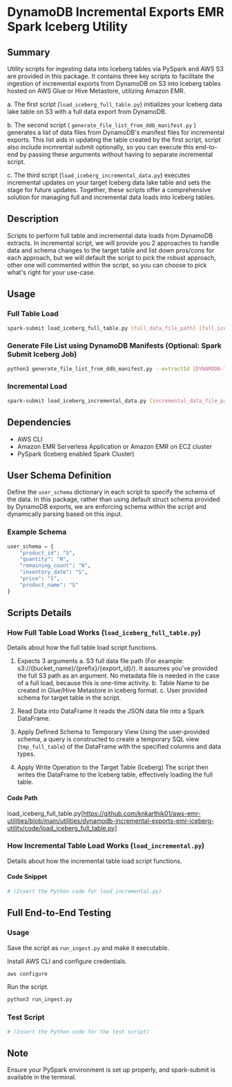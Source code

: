 
# DynamoDB Incremental Exports EMR Spark Iceberg Utility

## Summary

Utility scripts for ingesting data into Iceberg tables via PySpark and AWS S3 are provided in this package. It contains three key scripts to facilitate the ingestion of incremental exports from DynamoDB on S3 into Iceberg tables hosted on AWS Glue or Hive Metastore, utilizing Amazon EMR.

a. The first script (`load_iceberg_full_table.py`) initializes your Iceberg data lake table on S3 with a full data export from DynamoDB.

b. The second script ( `generate_file_list_from_ddb_manifest.py` ) generates a list of data files from DynamoDB's manifest files for incremental exports. This list aids in updating the table created by the first script, script also include incmrental submit optionally, so you can execute this end-to-end by passing these arguments without having to separate incremental script.

c. The third script (`load_iceberg_incremental_data.py`) executes incremental updates on your target Iceberg data lake table and sets the stage for future updates.
Together, these scripts offer a comprehensive solution for managing full and incremental data loads into Iceberg tables.

## Description
Scripts to perform full table and incremental data loads from DynamoDB extracts. In incremental script, we will provide you 2 approaches to handle data and schema changes to the target table and list down pros/cons for each approach, but we will default the script to pick the robust approach, other one will commented within the script, so you can choose to pick what's right for your use-case.

## Usage
### Full Table Load
```bash
spark-submit load_iceberg_full_table.py [full_data_file_path] [full_iceberg_table_name]
```

### Generate File List using DynamoDB Manifests (Optional: Spark Submit Iceberg Job)
```bash
python3 generate_file_list_from_ddb_manifest.py --extractId [DYNAMODB-INCREMENTAL-EXTRACT-ID] --delta_table_name [delta_iceberg_table_name] --full_table_name [full_iceberg_table_name]
```

### Incremental Load
```bash
spark-submit load_iceberg_incremental_data.py [incremental_data_file_path] [delta_iceberg_table_name] [full_iceberg_table_name]
```

## Dependencies
* AWS CLI
* Amazon EMR Serverless Application or Amazon EMR on EC2 cluster
* PySpark (Iceberg enabled Spark Cluster)

## User Schema Definition
Define the `user_schema` dictionary in each script to specify the schema of the data.
In this package, rather than using default struct schema provided by DynamoDB exports, we are enforcing schema within the script and dynamically parsing based on this input. 

### Example Schema
```python
user_schema = {
    "product_id": "S",
    "quantity": "N",
    "remaining_count": "N",
    "inventory_date": "S",
    "price": "S",
    "product_name": "S"
}
```

## Scripts Details
### How Full Table Load Works (`load_iceberg_full_table.py`)
Details about how the full table load script functions.

1. Expects 3 arguments
    a. S3 full data file path (For example: s3://{bucket_name}/{prefix}/{export_id}/). 
    It assumes you've provided the full S3 path as an argument. No metadata file is needed in the case of a full load, because this is one-time activity.
    b. Table Name to be created in Glue/Hive Metastore in iceberg format.
    c. User provided schema for target table in the script.

2. Read Data into DataFrame
    It reads the JSON data file into a Spark DataFrame.

3. Apply Defined Schema to Temporary View
    Using the user-provided schema, a query is constructed to create a temporary SQL view (`tmp_full_table`) of the DataFrame with the specified        columns and data types.

4. Apply Write Operation to the Target Table (Iceberg)
    The script then writes the DataFrame to the Iceberg table, effectively loading the full table.


#### Code Path
load_iceberg_full_table.py[https://github.com/knkarthik01/aws-emr-utilities/blob/main/utilities/dynamodb-incremental-exports-emr-iceberg-utility/code/load_iceberg_full_table.py]

### How Incremental Table Load Works (`load_incremental.py`)
Details about how the incremental table load script functions.
#### Code Snippet
```python
# (Insert the Python code for load_incremental.py)
```

## Full End-to-End Testing
### Usage
Save the script as `run_ingest.py` and make it executable.


Install AWS CLI and configure credentials.
```bash
aws configure
```

Run the script.
```bash
python3 run_ingest.py
```
### Test Script
```python
# (Insert the Python code for the test script)
```

## Note
Ensure your PySpark environment is set up properly, and spark-submit is available in the terminal.
